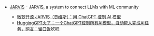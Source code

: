 - [JARVIS](https://github.com/microsoft/JARVIS) - JARVIS, a system to connect LLMs with ML community

  - [微软开源 JARVIS（贾维斯）：用 ChatGPT 控制 AI 模型](https://www.oschina.net/news/235467/jarvis-hugginggpt)
  - [HuggingGPT火了：一个ChatGPT控制所有AI模型，自动帮人完成AI任务，网友：留口饭吃吧](https://mp.weixin.qq.com/s/vQ2diYxWxazxJUMOAjne8A)